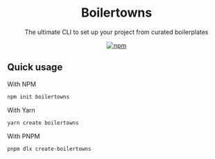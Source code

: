 <h1 align="center">Boilertowns</h1>

<p align="center">
  The ultimate CLI to set up your project from curated boilerplates
</p>

<div align="center">
  <a href="https://www.npmjs.com/package/create-boilertowns">
    <img alt="npm" src="https://img.shields.io/npm/v/create-boilertowns?style=flat-square">
  </a>
</div>

## Quick usage

With NPM

```bash
npm init boilertowns
```

With Yarn

```bash
yarn create boilertowns
```

With PNPM

```bash
pnpm dlx create-boilertowns
```
